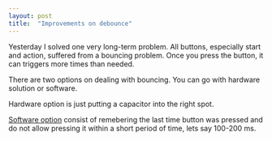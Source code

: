 ```yaml
---
layout: post
title:  "Improvements on debounce"
---
```


Yesterday I solved one very long-term problem. All buttons, 
especially start and action, suffered from a bouncing problem. Once you press
the button, it can triggers more times than needed.

There are two options on dealing with bouncing. You can go with hardware solution
or software.

Hardware option is just putting a capacitor into the right spot.

[Software option](https://github.com/MichalSkoula/arco-1500/commit/d512ac3cfece537e1b4565388511b7f02c2dfd52) consist of remebering the last time button was pressed and
do not allow pressing it within a short period of time, lets say 100-200 ms.

